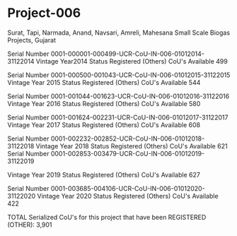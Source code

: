 # Project-006
Surat, Tapi, Narmada, Anand, Navsari, Amreli, Mahesana Small Scale Biogas Projects, Gujarat

Serial Number 0001-000001-000499-UCR-CoU-IN-006-01012014-31122014
Vintage Year2014
Status Registered (Others)
CoU's Available 499

Serial Number 0001-000500-001043-UCR-CoU-IN-006-01012015-31122015
Vintage Year 2015
Status Registered (Others)
CoU's Available 544

Serial Number 0001-001044-001623-UCR-CoU-IN-006-01012016-31122016
Vintage Year 2016
Status Registered (Others)
CoU's Available 580

Serial Number 0001-001624-002231-UCR-CoU-IN-006-01012017-31122017
Vintage Year 2017
Status Registered (Others)
CoU's Available 608

Serial Number 0001-002232-002852-UCR-CoU-IN-006-01012018-31122018
Vintage Year 2018
Status Registered (Others)
CoU's Available 621
Serial Number 0001-002853-003479-UCR-CoU-IN-006-01012019-31122019

Vintage Year 2019
Status Registered (Others)
CoU's Available 627

Serial Number 0001-003685-004106-UCR-CoU-IN-006-01012020-31122020
Vintage Year 2020
Status Registered (Others)
CoU's Available 422

TOTAL Serialized CoU's for this project that have been REGISTERED (OTHER): 3,901
